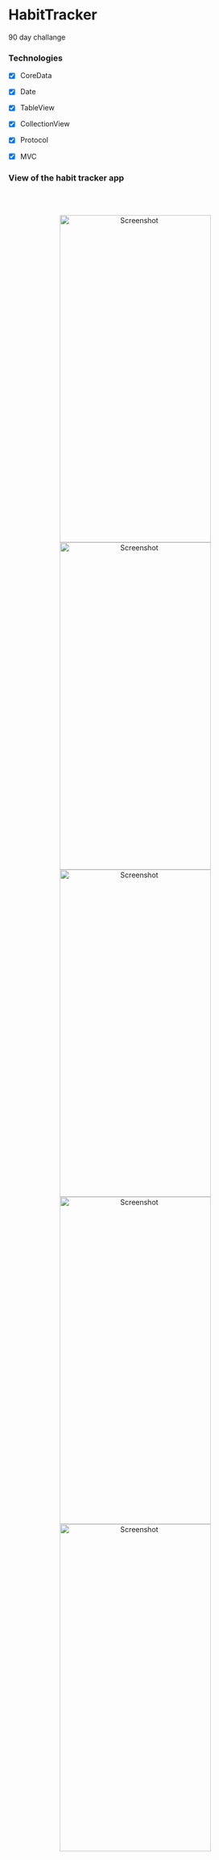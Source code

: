 # HabitTracker
 90 day challange
 
 ### Technologies
- [x] CoreData
- [x] Date
- [x] TableView
- [x] CollectionView
- [x] Protocol
- [x] MVC


### View of the habit tracker app




<br> <br>


<div align="center">
  <img src="https://user-images.githubusercontent.com/113560218/232582812-23e03716-33c3-4cd2-97ae-93506a536db9.png" alt="Screenshot" width="300" height="650" />
  <img src="https://user-images.githubusercontent.com/12906999/73613161-fa41d800-4618-11ea-8058-91979bcf5f3d.png" alt="Screenshot" width="300" height="650" />
  <img src="https://user-images.githubusercontent.com/12906999/73613162-fa41d800-4618-11ea-8504-e6c7f0cd09fb.png" alt="Screenshot" width="300" height="650" />
  <img src="https://user-images.githubusercontent.com/12906999/73613163-fada6e80-4618-11ea-892f-f27bf8a048fa.png" alt="Screenshot" width="300" height="650" />
  <img src="https://user-images.githubusercontent.com/12906999/73613164-fada6e80-4618-11ea-9b20-fb41247fd5e5.png" alt="Screenshot" width="300" height="650" />
</div>
